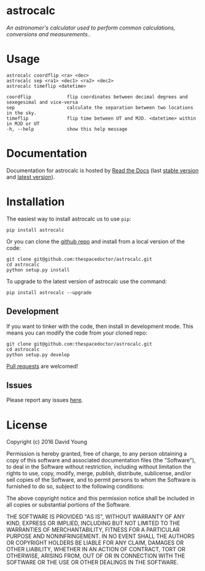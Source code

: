 astrocalc
=========

*An astronomer's calculator used to perform common calculations,
conversions and measurements.*.

Usage
=====

    astrocalc coordflip <ra> <dec>
    astrocalc sep <ra1> <dec1> <ra2> <dec2>
    astrocalc timeflip <datetime>

    coordflip             flip coordinates between decimal degrees and sexegesimal and vice-versa
    sep                   calculate the separation between two locations in the sky.
    timeflip              flip time between UT and MJD. <datetime> within in MJD or UT
    -h, --help            show this help message

Documentation
=============

Documentation for astrocalc is hosted by [Read the
Docs](http://astrocalc.readthedocs.org/en/stable/) (last [stable
version](http://astrocalc.readthedocs.org/en/stable/) and [latest
version](http://astrocalc.readthedocs.org/en/latest/)).

Installation
============

The easiest way to install astrocalc us to use `pip`:

    pip install astrocalc

Or you can clone the [github
repo](https://github.com/thespacedoctor/astrocalc) and install from a
local version of the code:

    git clone git@github.com:thespacedoctor/astrocalc.git
    cd astrocalc
    python setup.py install

To upgrade to the latest version of astrocalc use the command:

    pip install astrocalc --upgrade

Development
-----------

If you want to tinker with the code, then install in development mode.
This means you can modify the code from your cloned repo:

    git clone git@github.com:thespacedoctor/astrocalc.git
    cd astrocalc
    python setup.py develop

[Pull requests](https://github.com/thespacedoctor/astrocalc/pulls) are
welcomed!

Issues
------

Please report any issues
[here](https://github.com/thespacedoctor/astrocalc/issues).

License
=======

Copyright (c) 2016 David Young

Permission is hereby granted, free of charge, to any person obtaining a
copy of this software and associated documentation files (the
"Software"), to deal in the Software without restriction, including
without limitation the rights to use, copy, modify, merge, publish,
distribute, sublicense, and/or sell copies of the Software, and to
permit persons to whom the Software is furnished to do so, subject to
the following conditions:

The above copyright notice and this permission notice shall be included
in all copies or substantial portions of the Software.

THE SOFTWARE IS PROVIDED "AS IS", WITHOUT WARRANTY OF ANY KIND, EXPRESS
OR IMPLIED, INCLUDING BUT NOT LIMITED TO THE WARRANTIES OF
MERCHANTABILITY, FITNESS FOR A PARTICULAR PURPOSE AND NONINFRINGEMENT.
IN NO EVENT SHALL THE AUTHORS OR COPYRIGHT HOLDERS BE LIABLE FOR ANY
CLAIM, DAMAGES OR OTHER LIABILITY, WHETHER IN AN ACTION OF CONTRACT,
TORT OR OTHERWISE, ARISING FROM, OUT OF OR IN CONNECTION WITH THE
SOFTWARE OR THE USE OR OTHER DEALINGS IN THE SOFTWARE.
